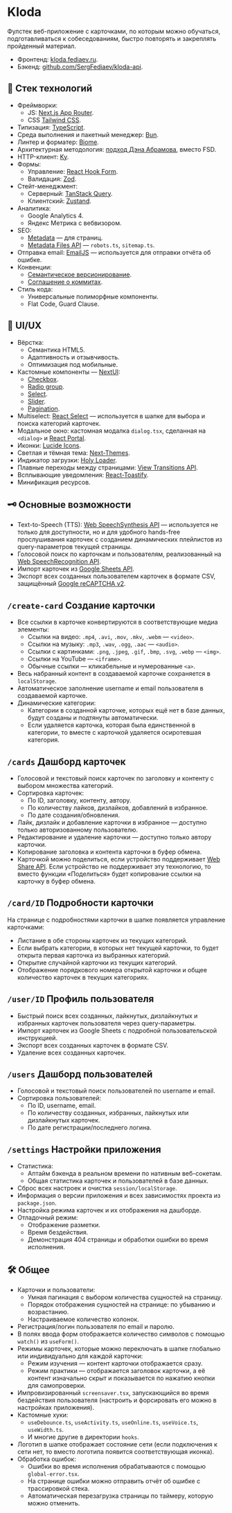 # Kloda

Фулстек веб-приложение с карточками, по которым можно обучаться, подготавливаться к собеседованиям, быстро повторять и
закреплять пройденный материал.

- Фронтенд: [kloda.fediaev.ru](https://kloda.fediaev.ru).
- Бэкенд: [github.com/SergFediaev/kloda-api](https://github.com/SergFediaev/kloda-api).

## 🚀 Стек технологий

- Фреймворки:
    - JS: [Next.js App Router](https://nextjs.org/docs).
    - CSS [Tailwind CSS](https://tailwindcss.com/docs/installation).
- Типизация: [TypeScript](https://www.typescriptlang.org/docs).
- Среда выполнения и пакетный менеджер: [Bun](https://bun.sh/docs).
- Линтер и форматер: [Biome](https://biomejs.dev/guides/getting-started).
- Архитектурная методология: [подход Дэна Абрамова](https://react-file-structure.surge.sh), вместо FSD.
- HTTP-клиент: [Ky](https://github.com/sindresorhus/ky).
- Формы:
    - Управление: [React Hook Form](https://react-hook-form.com/docs).
    - Валидация: [Zod](https://zod.dev).
- Стейт-менеджмент:
    - Серверный: [TanStack Query](https://tanstack.com/query/latest/docs/framework/react/overview).
    - Клиентский: [Zustand](https://zustand.docs.pmnd.rs/getting-started/introduction).
- Аналитика:
    - Google Analytics 4.
    - Яндекс Метрика с вебвизором.
- SEO:
    - [Metadata](https://nextjs.org/docs/app/building-your-application/optimizing/metadata) — для страниц.
    - [Metadata Files API](https://nextjs.org/docs/app/api-reference/file-conventions/metadata) — `robots.ts`,
      `sitemap.ts`.
- Отправка email: [EmailJS](https://www.emailjs.com/docs) — используется для отправки отчёта об ошибке.
- Конвенции:
    - [Семантическое версионирование](https://semver.org).
    - [Соглашение о коммитах](https://www.conventionalcommits.org/en/v1.0.0).
- Стиль кода:
    - Универсальные полиморфные компоненты.
    - Flat Code, Guard Clause.

## ‍🎨 UI/UX

- Вёрстка:
    - Семантика HTML5.
    - Адаптивность и отзывчивость.
    - Оптимизация под мобильные.
- Кастомные компоненты — [NextUI](https://nextui.org/docs/guide/introduction):
    - [Checkbox](https://nextui.org/docs/components/checkbox).
    - [Radio group](https://nextui.org/docs/components/radio-group).
    - [Select](https://nextui.org/docs/components/select).
    - [Slider](https://nextui.org/docs/components/slider).
    - [Pagination](https://nextui.org/docs/components/pagination).
- Multiselect: [React Select](https://github.com/JedWatson/react-select) — используется в шапке для выбора и поиска
  категорий карточек.
- Модальное окно: кастомная модалка `dialog.tsx`, сделанная на `<dialog>`
  и [React Portal](https://react.dev/reference/react-dom/createPortal).
- Иконки: [Lucide Icons](https://lucide.dev/guide).
- Светлая и тёмная тема: [Next-Themes](https://github.com/pacocoursey/next-themes).
- Индикатор загрузки: [Holy Loader](https://github.com/tomcru/holy-loader).
- Плавные переходы между страницами: [View Transitions API](https://github.com/shuding/next-view-transitions).
- Всплывающие уведомления: [React-Toastify](https://github.com/fkhadra/react-toastify).
- Минификация ресурсов.

## 🗝️ Основные возможности

- Text-to-Speech (TTS): [Web SpeechSynthesis API](https://developer.mozilla.org/en-US/docs/Web/API/SpeechSynthesis) —
  используется не только для доступности, но и для удобного hands-free прослушивания карточек с созданием динамических
  плейлистов
  из query-параметров текущей страницы.
- Голосовой поиск по карточкам и пользователям, реализованный
  на [Web SpeechRecognition API](https://developer.mozilla.org/en-US/docs/Web/API/SpeechRecognition).
- Импорт карточек из [Google Sheets API](https://developers.google.com/sheets/api/guides/concepts).
- Экспорт всех созданных пользователем карточек в формате CSV,
  защищённый [Google reCAPTCHA v2](https://github.com/dozoisch/react-google-recaptcha).

## `/create-card` Создание карточки

- Все ссылки в карточке конвертируются в соответствующие медиа элементы:
    - Ссылки на видео: `.mp4`, `.avi`, `.mov`, `.mkv`, `.webm` — `<video>`.
    - Ссылки на музыку: `.mp3`, `.wav`, `.ogg`, `.aac` — `<audio>`.
    - Ссылки с картинками: `.png`, `.jpeg`, `.gif`, `.bmp`, `.svg`, `.webp` — `<img>`.
    - Ссылки на YouTube — `<iframe>`.
    - Обычные ссылки — кликабельные и нумерованные `<a>`.
- Весь набранный контент в создаваемой карточке сохраняется в `localStorage`.
- Автоматическое заполнение username и email пользователя в создаваемой карточке.
- Динамические категории:
    - Категории в созданной карточке, которых ещё нет в базе данных, будут созданы и подтянуты автоматически.
    - Если удаляется карточка, которая была единственной в категории, то вместе с карточкой удаляется осиротевшая
      категория.

## `/cards` Дашборд карточек

- Голосовой и текстовый поиск карточек по заголовку и контенту с выбором множества категорий.
- Сортировка карточек:
    - По ID, заголовку, контенту, автору.
    - По количеству лайков, дизлайков, добавлений в избранное.
    - По дате создания/обновления.
- Лайк, дизлайк и добавление карточки в избранное — доступно только авторизованному пользователю.
- Редактирование и удаление карточки — доступно только автору карточки.
- Копирование заголовка и контента карточки в буфер обмена.
- Карточкой можно поделиться, если устройство
  поддерживает [Web Share API](https://developer.mozilla.org/en-US/docs/Web/API/Web_Share_API). Если устройство не
  поддерживает эту технологию, то
  вместо функции «Поделиться» будет копирование ссылки на карточку в буфер обмена.

## `/card/ID` Подробности карточки

На странице с подробностями карточки в шапке появляется управление карточками:

- Листание в обе стороны карточек из текущих категорий.
- Если выбрать категории, в которых нет текущей карточки, то будет открыта первая карточка из выбранных категорий.
- Открытие случайной карточки из текущих категорий.
- Отображение порядкового номера открытой карточки и общее количество карточек в текущих категориях.

## `/user/ID` Профиль пользователя

- Быстрый поиск всех созданных, лайкнутых, дизлайкнутых и избранных карточек пользователя через query-параметры.
- Импорт карточек из Google Sheets с подробной пользовательской инструкцией.
- Экспорт всех созданных карточек в формате CSV.
- Удаление всех созданных карточек.

## `/users` Дашборд пользователей

- Голосовой и текстовый поиск пользователей по username и email.
- Сортировка пользователей:
    - По ID, username, email.
    - По количеству созданных, избранных, лайкнутых или дизлайкнутых карточек.
    - По дате регистрации/последнего логина.

## `/settings` Настройки приложения

- Статистика:
    - Аптайм бэкенда в реальном времени по нативным веб-сокетам.
    - Общая статистика карточек и пользователей в базе данных.
- Сброс всех настроек и очистка `session/localStorage`.
- Информация о версии приложения и всех зависимостях проекта из `package.json`.
- Настройка режима карточек и их отображения на дашборде.
- Отладочный режим:
    - Отображение разметки.
    - Время бездействия.
    - Демонстрация 404 страницы и обработки ошибки во время исполнения.

## 🛠️ Общее

- Карточки и пользователи:
    - Умная пагинация с выбором количества сущностей на страницу.
    - Порядок отображения сущностей на странице: по убыванию и возрастанию.
    - Настраиваемое количество колонок.
- Регистрация/логин пользователя по email и паролю.
- В полях ввода форм отображается количество символов с помощью `watch()` из `useForm()`.
- Режимы карточек, которые можно переключать в шапке глобально или индивидуально для каждой карточки:
    - Режим изучения — контент карточки отображается сразу.
    - Режим практики — отображается заголовок карточки, а её контент изначально скрыт и показывается по нажатию кнопки
      для
      самопроверки.
- Импровизированный `screensaver.tsx`, запускающийся во время бездействия пользователя (настроить и форсировать его
  можно в настройках приложения).
- Кастомные хуки:
    - `useDebounce.ts`, `useActivity.ts`, `useOnline.ts`, `useVoice.ts`, `useWidth.ts`.
    - И многие другие в директории `hooks`.
- Логотип в шапке отображает состояние сети (если подключения к сети нет, то вместо логотипа появится
  соответствующая иконка).
- Обработка ошибок:
    - Ошибки во время исполнения обрабатываются с помощью `global-error.tsx`.
    - На странице ошибки можно отправить отчёт об ошибке с трассировкой стека.
    - Автоматическая перезагрузка страницы по таймеру, которую можно отменить.